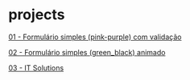 # projects

<a href="https://mateusskv9.github.io/projects/Simple_Login_1 - Pink_Purple/">01 - Formulário simples (pink-purple) com validação</a>

<a href="https://mateusskv9.github.io/projects/Simple_Login_2 - Green_Black/">02 - Formulário simples (green_black) animado</a>

<a href="https://mateusskv9.github.io/projects/IT-Solutions/">03 - IT Solutions</a>